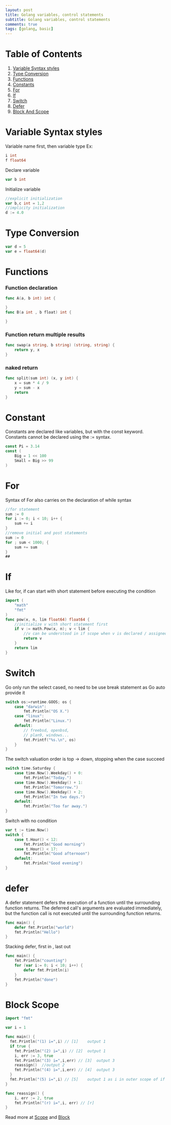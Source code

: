 ```yaml
---
layout: post
title: Golang variables, control statements
subtitle: Golang variables, control statements
comments: true
tags: [golang, basic]
---
```

# Table of Contents
1. [Variable Syntax styles](#variable-syntax-styles)
2. [Type Conversion](#type-conversion)
3. [Functions](#functions)
4. [Constants](#constant)
5. [For](#for)
6. [If](#if)
7. [Switch](#switch)
8. [Defer](#defer)
9. [Block And Scope](#block-scope)
# Variable Syntax styles
Variable name first, then variable type
Ex: 

```go
i int
f float64
```
Declare variable
```go
var b int
```
Initialize variable
```go
//explicit initialization
var b,c int = 1,2
//implicity initialization
d := 4.0
```

# Type Conversion
```go
var d = 5
var e = float64(d)
```
# Functions
### Function declaration
```go
func A(a, b int) int {

}
func B(a int , b float) int {

}
```
### Function return multiple results
```go
func swap(a string, b string) (string, string) {
    return y, x
}
```
### naked return
```go
func split(sum int) (x, y int) {
    x = sum * 4 / 9
	y = sum - x
	return
}
```
# Constant
Constants are declared like variables, but with the const keyword.
Constants cannot be declared using the := syntax.
```go
const Pi = 3.14
const (
    Big = 1 << 100
    Small = Big >> 99
)
```

# For
Syntax of For also carries on the declaration of while syntax
```go
//for statement
sum := 0
for i := 0; i < 10; i++ {
	sum += i
}
//remove initial and post statements
sum := 0
for ; sum < 1000; {
    sum += sum
}
##
```
# If
Like for, if can start with short statement before executing the condition
```go
import (
    "math"
    "fmt"
)
func pow(x, n, lim float64) float64 {
    //initialize v with short statement first
	if v := math.Pow(x, n); v < lim {
        //v can be understood in if scope when v is declared / assigned before executing the conditon
		return v
	}
	return lim
}
``` 
# Switch
Go only run the select cased, no need to be use break statement as Go auto provide it
```go
switch os:=runtime.GOOS; os {
    case "darwin":
		fmt.Println("OS X.")
	case "linux":
		fmt.Println("Linux.")
	default:
		// freebsd, openbsd,
		// plan9, windows...
		fmt.Printf("%s.\n", os)
	}
}
```
The switch valuation order is top -> down, stopping when the case succeed
```go
switch time.Saturday {
	case time.Now().Weekday() + 0:
		fmt.Println("Today.")
	case time.Now().Weekday() + 1:
		fmt.Println("Tomorrow.")
	case time.Now().Weekday() + 2:
		fmt.Println("In two days.")
	default:
		fmt.Println("Too far away.")
}
```
Switch with no condition
```go
var t := time.Now()
switch {
    case t.Hour() < 12:
        fmt.Println("Good morning")
    case t.Hour() < 17:
        fmt.Println("Good afternoon")
    default:
        fmt.Prinln("Good evening")
}

```
# defer
A defer statement defers the execution of a function until the surrounding function returns.
The deferred call's arguments are evaluated immediately, but the function call is not executed until the surrounding function returns.

```go
func main() {
    defer fmt.Println("world")
    fmt.Println("Hello")
}
```
Stacking defer, first in , last out
```go
func main() {
    fmt.Println("counting")
    for (var i:= 0; i < 10; i++) {
        defer fmt.Println(i)
    }
    fmt.Println("done")
}
```

# Block Scope

```go
import "fmt"

var i = 1

func main() {
  fmt.Println("(1) i=",i) // [1]    output 1
  if true {
    fmt.Println("(2) i=",i) // [2]  output 1
    i, err := 3, true
    fmt.Println("(3) i=",i,err) // [3]  output 3
    reassign()  //output 2
    fmt.Println("(4) i=",i,err) // [4]  output 3
  }
  fmt.Println("(5) i=",i) // [5]    output 1 as i in outer scope of if
}

func reassign() {
    i, err := 2, true
    fmt.Println("(r) i=",i, err) // [r]
}

```
Read more at [Scope](https://medium.com/golangspec/scopes-in-go-a6042bb4298c) and [Block](https://medium.com/golangspec/blocks-in-go-2f68768868f6)
